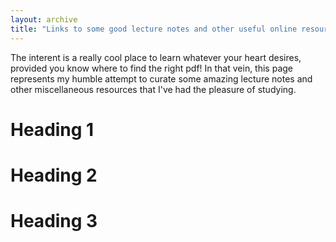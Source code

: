 ```yaml
---
layout: archive
title: "Links to some good lecture notes and other useful online resources"
---
```


The interent is a really cool place to learn whatever your heart desires, provided you know where to find the right pdf! In that vein, this page represents my humble attempt to curate some amazing lecture notes and other miscellaneous resources that I've had the pleasure of studying.

Heading 1
======

Heading 2
======

Heading 3
======
